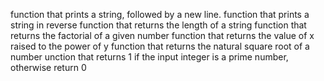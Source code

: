 function that prints a string, followed by a new line.
function that prints a string in reverse
function that returns the length of a string
function that returns the factorial of a given number
 function that returns the value of x raised to the power of y
 function that returns the natural square root of a number
unction that returns 1 if the input integer is a prime number, otherwise return 0
